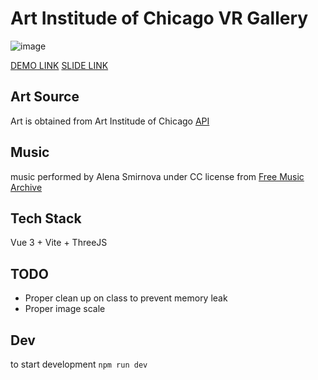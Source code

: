 # Art Institude of Chicago VR Gallery
![image](https://user-images.githubusercontent.com/10913199/135030775-a788bcc6-8e4d-4852-9aef-bb3d9301a3e3.png)

[DEMO LINK](https://ringokam.github.io/art_institute_of_chicago_vr_gallery/)
[SLIDE LINK](https://docs.google.com/presentation/d/1LddIOGC3t5MbyAYKPNHLqGiAzrDPbhlzemk5JwnRYYk/edit?usp=sharing)

## Art Source
Art is obtained from Art Institude of Chicago [API](https://api.artic.edu/docs/)


## Music
music performed by Alena Smirnova under CC license from [Free Music Archive](https://freemusicarchive.org/music/alena-smirnova)

## Tech Stack 
Vue 3 + Vite + ThreeJS

## TODO
* Proper clean up on class to prevent memory leak
* Proper image scale 


## Dev
to start development `npm run dev`


